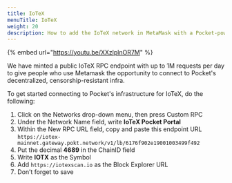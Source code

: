 ```yaml
---
title: IoTeX
menuTitle: IoTeX
weight: 20
description: How to add the IoTeX network in MetaMask with a Pocket-powered RPC Endpoint
---
```



{% embed url="https://youtu.be/XXzlplnOR7M" %}

We have minted a public IoTeX RPC endpoint with up to 1M requests per day to give people who use Metamask the opportunity to connect to Pocket's decentralized, censorship-resistant infra.

To get started connecting to Pocket's infrastructure for IoTeX, do the following:

1. Click on the Networks drop-down menu, then press Custom RPC
2. Under the Network Name field, write **IoTeX Pocket Portal**
3. Within the New RPC URL field, copy and paste this endpoint URL `https://iotex-mainnet.gateway.pokt.network/v1/lb/6176f902e19001003499f492`
4. Put the decimal **4689** in the ChainID field
5. Write **IOTX** as the Symbol
6. Add `https://iotexscan.io` as the Block Explorer URL
7. Don’t forget to save
